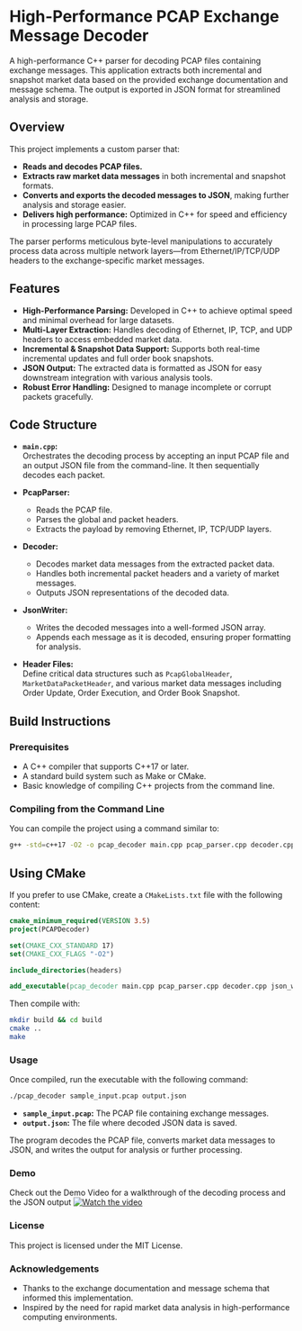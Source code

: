 # High-Performance PCAP Exchange Message Decoder

A high-performance C++ parser for decoding PCAP files containing exchange messages. This application extracts both incremental and snapshot market data based on the provided exchange documentation and message schema. The output is exported in JSON format for streamlined analysis and storage.

## Overview

This project implements a custom parser that:

- **Reads and decodes PCAP files.**
- **Extracts raw market data messages** in both incremental and snapshot formats.
- **Converts and exports the decoded messages to JSON**, making further analysis and storage easier.
- **Delivers high performance:** Optimized in C++ for speed and efficiency in processing large PCAP files.

The parser performs meticulous byte-level manipulations to accurately process data across multiple network layers—from Ethernet/IP/TCP/UDP headers to the exchange-specific market messages.

## Features

- **High-Performance Parsing:** Developed in C++ to achieve optimal speed and minimal overhead for large datasets.
- **Multi-Layer Extraction:** Handles decoding of Ethernet, IP, TCP, and UDP headers to access embedded market data.
- **Incremental & Snapshot Data Support:** Supports both real-time incremental updates and full order book snapshots.
- **JSON Output:** The extracted data is formatted as JSON for easy downstream integration with various analysis tools.
- **Robust Error Handling:** Designed to manage incomplete or corrupt packets gracefully.

## Code Structure

- **`main.cpp`:**  
  Orchestrates the decoding process by accepting an input PCAP file and an output JSON file from the command-line. It then sequentially decodes each packet.
  
- **PcapParser:**  
  - Reads the PCAP file.
  - Parses the global and packet headers.
  - Extracts the payload by removing Ethernet, IP, TCP/UDP layers.
  
- **Decoder:**  
  - Decodes market data messages from the extracted packet data.
  - Handles both incremental packet headers and a variety of market messages.
  - Outputs JSON representations of the decoded data.
  
- **JsonWriter:**  
  - Writes the decoded messages into a well-formed JSON array.
  - Appends each message as it is decoded, ensuring proper formatting for analysis.
  
- **Header Files:**  
  Define critical data structures such as `PcapGlobalHeader`, `MarketDataPacketHeader`, and various market data messages including Order Update, Order Execution, and Order Book Snapshot.

## Build Instructions

### Prerequisites

- A C++ compiler that supports C++17 or later.
- A standard build system such as Make or CMake.
- Basic knowledge of compiling C++ projects from the command line.

### Compiling from the Command Line

You can compile the project using a command similar to:

```bash
g++ -std=c++17 -O2 -o pcap_decoder main.cpp pcap_parser.cpp decoder.cpp json_writer.cpp
```

## Using CMake

If you prefer to use CMake, create a `CMakeLists.txt` file with the following content:

```cmake
cmake_minimum_required(VERSION 3.5)
project(PCAPDecoder)

set(CMAKE_CXX_STANDARD 17)
set(CMAKE_CXX_FLAGS "-O2")

include_directories(headers)

add_executable(pcap_decoder main.cpp pcap_parser.cpp decoder.cpp json_writer.cpp)
```

Then compile with:

```bash
mkdir build && cd build
cmake ..
make
```

### Usage
Once compiled, run the executable with the following command:
```bash
./pcap_decoder sample_input.pcap output.json
```
- **`sample_input.pcap`:** The PCAP file containing exchange messages.
- **`output.json`:** The file where decoded JSON data is saved.

The program decodes the PCAP file, converts market data messages to JSON, and writes the output for analysis or further processing.

### Demo
Check out the Demo Video for a walkthrough of the decoding process and the JSON output
[![Watch the video](https://img.youtube.com/vi/03rHsjZ09R4/0.jpg)](https://youtu.be/03rHsjZ09R4)


### License
This project is licensed under the MIT License.

### Acknowledgements
- Thanks to the exchange documentation and message schema that informed this implementation.
- Inspired by the need for rapid market data analysis in high-performance computing environments.
